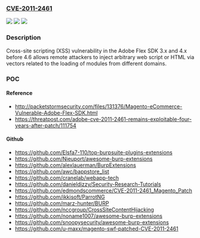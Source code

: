 ### [CVE-2011-2461](https://cve.mitre.org/cgi-bin/cvename.cgi?name=CVE-2011-2461)
![](https://img.shields.io/static/v1?label=Product&message=n%2Fa&color=blue)
![](https://img.shields.io/static/v1?label=Version&message=n%2Fa&color=blue)
![](https://img.shields.io/static/v1?label=Vulnerability&message=n%2Fa&color=brighgreen)

### Description

Cross-site scripting (XSS) vulnerability in the Adobe Flex SDK 3.x and 4.x before 4.6 allows remote attackers to inject arbitrary web script or HTML via vectors related to the loading of modules from different domains.

### POC

#### Reference
- http://packetstormsecurity.com/files/131376/Magento-eCommerce-Vulnerable-Adobe-Flex-SDK.html
- https://threatpost.com/adobe-cve-2011-2461-remains-exploitable-four-years-after-patch/111754

#### Github
- https://github.com/Elsfa7-110/top-burpsuite-plugins-extensions
- https://github.com/Nieuport/awesome-burp-extensions
- https://github.com/alexlauerman/BurpExtensions
- https://github.com/awc/bappstore_list
- https://github.com/cranelab/webapp-tech
- https://github.com/danieldizzy/Security-Research-Tutorials
- https://github.com/edmondscommerce/CVE-2011-2461_Magento_Patch
- https://github.com/ikkisoft/ParrotNG
- https://github.com/marz-hunter/BURP
- https://github.com/nccgroup/CrossSiteContentHijacking
- https://github.com/noname1007/awesome-burp-extensions
- https://github.com/snoopysecurity/awesome-burp-extensions
- https://github.com/u-maxx/magento-swf-patched-CVE-2011-2461

